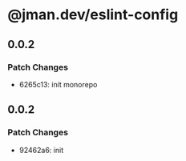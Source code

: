 # @jman.dev/eslint-config

## 0.0.2

### Patch Changes

- 6265c13: init monorepo

## 0.0.2

### Patch Changes

- 92462a6: init
